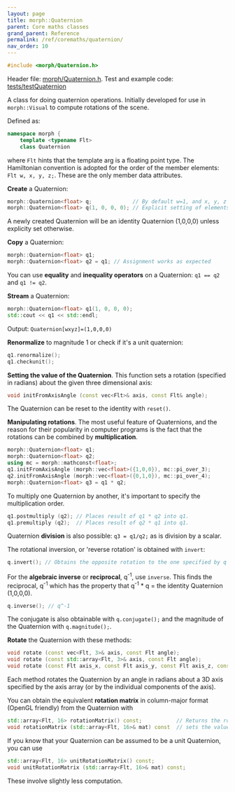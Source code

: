 ```yaml
---
layout: page
title: morph::Quaternion
parent: Core maths classes
grand_parent: Reference
permalink: /ref/coremaths/quaternion/
nav_order: 10
---
```

```c++
#include <morph/Quaternion.h>
```
Header file: [morph/Quaternion.h](https://github.com/ABRG-Models/morphologica/blob/main/morph/Quaternion.h). Test and example code:  [tests/testQuaternion](https://github.com/ABRG-Models/morphologica/blob/main/tests/testQuaternion.cpp)

A class for doing quaternion operations. Initially developed for use in `morph::Visual` to compute rotations of the scene.

Defined as:
```c++
namespace morph {
    template <typename Flt>
    class Quaternion
```
where `Flt` hints that the template arg is a floating point type. The Hamiltonian convention is adopted for the order of the member elements: `Flt w, x, y, z;`. These are the only member data attributes.



**Create** a Quaternion:

```c++
morph::Quaternion<float> q;             // By default w=1, and x, y, z = 0;
morph::Quaternion<float> q(1, 0, 0, 0); // Explicit setting of elements
```
A newly created Quaternion will be an identity Quaternion (1,0,0,0) unless explicity set otherwise.

**Copy** a Quaternion:
```c++
morph::Quaternion<float> q1;
morph::Quaternion<float> q2 = q1; // Assignment works as expected
```

You can use **equality** and **inequality operators** on a Quaternion: `q1 == q2` and `q1 != q2`.

**Stream** a Quaternion:
```c++
morph::Quaternion<float> q1(1, 0, 0, 0);
std::cout << q1 << std::endl;
```
Output: `Quaternion[wxyz]=(1,0,0,0)`

**Renormalize** to magnitude 1 or check if it's a unit quaternion:
```c++
q1.renormalize();
q1.checkunit();
```

**Setting the value of the Quaternion**. This function sets a rotation (specified in radians) about the given three dimensional axis:
```c++
void initFromAxisAngle (const vec<Flt>& axis, const Flt& angle);
```

The Quaternion can be reset to the identity with `reset()`.

**Manipulating rotations**. The most useful feature of Quaternions, and the reason for their popularity in computer programs is the fact that the rotations can be combined by **multiplication**.

```c++
morph::Quaternion<float> q1;
morph::Quaternion<float> q2;
using mc = morph::mathconst<float>;
q1.initFromAxisAngle (morph::vec<float>({1,0,0}), mc::pi_over_3);
q2.initFromAxisAngle (morph::vec<float>({0,1,0}), mc::pi_over_4);
morph::Quaternion<float> q3 = q1 * q2;
```

To multiply one Quaternion by another, it's important to specify the multiplication order.
```c++
q1.postmultiply (q2); // Places result of q1 * q2 into q1.
q1.premultiply (q2);  // Places result of q2 * q1 into q1.
```

Quaternion **division** is also possible: `q3 = q1/q2;` as is division by a scalar.

The rotational inversion, or 'reverse rotation' is obtained with `invert`:
```c++
q.invert(); // Obtains the opposite rotation to the one specified by q
```
For the **algebraic inverse** or **reciprocal**, q<sup>-1</sup>, use `inverse`. This finds the reciprocal, q<sup>-1</sup> which has the property that q<sup>-1</sup> * q = the identity Quaternion (1,0,0,0).

```c++
q.inverse(); // q^-1
```
The conjugate is also obtainable with `q.conjugate();` and the magnitude of the Quaternion with `q.magnitude();`.

**Rotate** the Quaternion with these methods:
```c++
void rotate (const vec<Flt, 3>& axis, const Flt angle);
void rotate (const std::array<Flt, 3>& axis, const Flt angle);
void rotate (const Flt axis_x, const Flt axis_y, const Flt axis_z, const Flt angle)
```
Each method rotates the Quaternion by an angle in radians about a 3D axis specified by the axis array (or by the individual components of the axis).

You can obtain the equivalent **rotation matrix** in column-major format (OpenGL friendly) from the Quaternion with
```c++
std::array<Flt, 16> rotationMatrix() const;           // Returns the rotation matrix
void rotationMatrix (std::array<Flt, 16>& mat) const  // sets the values in the passed-in matrix
```
If you know that your Quaternion can be assumed to be a unit Quaternion, you can use
```c++
std::array<Flt, 16> unitRotationMatrix() const;
void unitRotationMatrix (std::array<Flt, 16>& mat) const;
```
These involve slightly less computation.